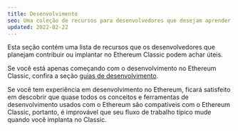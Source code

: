 ```yaml
---
title: Desenvolvimento
seo: Uma coleção de recursos para desenvolvedores que desejam aprender mais sobre como contribuir ou implantar aplicativos no Ethereum Classic.
updated: 2022-02-22
---
```


Esta seção contém uma lista de recursos que os desenvolvedores que planejam contribuir ou implantar no Ethereum Classic podem achar úteis.

Se você está apenas começando com o desenvolvimento no Ethereum Classic, confira a seção [guias de desenvolvimento](/guides/development).

Se você tem experiência em desenvolvimento no Ethereum, ficará satisfeito em descobrir que quase todos os conceitos e ferramentas de desenvolvimento usados com o Ethereum são compatíveis com o Ethereum Classic, portanto, é improvável que seu fluxo de trabalho típico mude quando você implanta no Classic.
